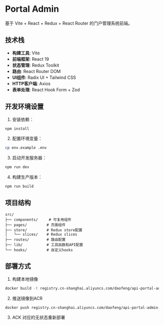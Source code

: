 # Portal Admin

基于 Vite + React + Redux + React Router 的门户管理系统前端。

## 技术栈

- **构建工具**: Vite
- **前端框架**: React 19
- **状态管理**: Redux Toolkit
- **路由**: React Router DOM
- **UI组件**: Radix UI + Tailwind CSS
- **HTTP客户端**: Axios
- **表单处理**: React Hook Form + Zod

## 开发环境设置

1. 安装依赖：
```bash
npm install
```

2. 配置环境变量：
```bash
cp env.example .env
```

3. 启动开发服务器：
```bash
npm run dev
```

4. 构建生产版本：
```bash
npm run build
```

## 项目结构

```
src/
├── components/     # 可复用组件
├── pages/         # 页面组件
├── store/         # Redux store配置
│   └── slices/    # Redux slices
├── routes/        # 路由配置
├── lib/           # 工具函数和API配置
└── hooks/         # 自定义hooks
```

## 部署方式
1. 构建本地镜像
```bash
docker build -t registry.cn-shanghai.aliyuncs.com/daofeng/api-portal-admin:latest .
```

2. 推送镜像到ACR
```bash
docker push registry.cn-shanghai.aliyuncs.com/daofeng/api-portal-admin:latest
```

3. ACK 对应的无状态重新部署
